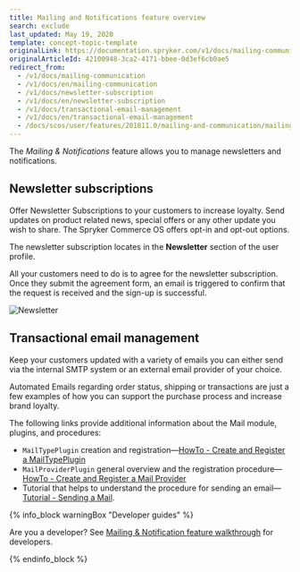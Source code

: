 ```yaml
---
title: Mailing and Notifications feature overview
search: exclude
last_updated: May 19, 2020
template: concept-topic-template
originalLink: https://documentation.spryker.com/v1/docs/mailing-communication
originalArticleId: 42100948-3ca2-4171-bbee-0d3ef6cb0ae5
redirect_from:
  - /v1/docs/mailing-communication
  - /v1/docs/en/mailing-communication
  - /v1/docs/newsletter-subscription
  - /v1/docs/en/newsletter-subscription
  - /v1/docs/transactional-email-management
  - /v1/docs/en/transactional-email-management
  - /docs/scos/user/features/201811.0/mailing-and-communication/mailing-and-communication.html
---
```


The *Mailing & Notifications* feature allows you to manage newsletters and notifications.

## Newsletter subscriptions

Offer Newsletter Subscriptions to your customers to increase loyalty. Send updates on product related news, special offers or any other update you wish to share. The Spryker Commerce OS offers opt-in and opt-out options.

The newsletter subscription locates in the **Newsletter** section of the user profile.

All your customers need to do is to agree for the newsletter subscription. Once they submit the agreement form, an email is triggered to confirm that the request is received and the sign-up is successful.

![Newsletter](https://spryker.s3.eu-central-1.amazonaws.com/docs/Features/Mailing+%26+Communication/Newsletter+Subscription/subscribe-to-the-newsletter.gif)

## Transactional email management

Keep your customers updated with a variety of emails you can either send via the internal SMTP system or an external email provider of your choice.

Automated Emails regarding order status, shipping or transactions are just a few examples of how you can support the purchase process and increase brand loyalty.

The following links provide additional information about the Mail module, plugins, and procedures:

*  `MailTypePlugin` creation and  registration—[HowTo - Create and Register a MailTypePlugin](https://docs.spryker.com/docs/scos/dev/tutorials-and-howtos/howtos/howto-create-and-register-a-mailtypeplugin.html)
*  `MailProviderPlugin` general overview and the registration procedure—[HowTo - Create and Register a Mail Provider](https://docs.spryker.com/docs/scos/dev/tutorials-and-howtos/howtos/howto-create-and-register-a-mail-provider.html)
*  Tutorial that helps to understand the procedure for sending an email—[Tutorial - Sending a Mail](https://docs.spryker.com/docs/scos/dev/tutorials-and-howtos/introduction-tutorials/tutorial-sending-an-email.html).


{% info_block warningBox "Developer guides" %}

Are you a developer? See [Mailing & Notification feature walkthrough](/docs/scos/dev/feature-walkthroughs/{{page.version}}/mailing-and-notifications-feature-walkthrough.html) for developers.

{% endinfo_block %}
